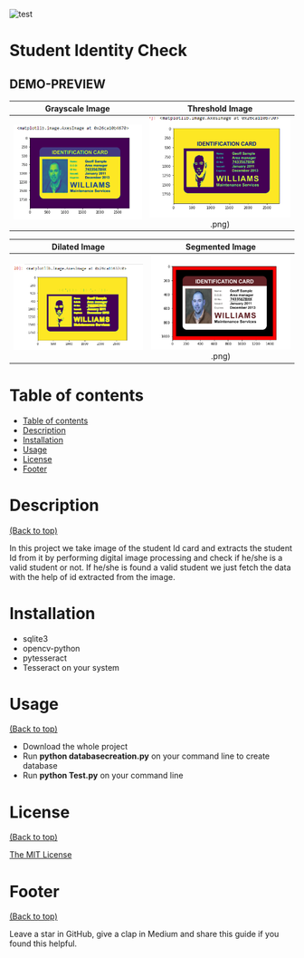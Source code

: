 ![test](https://www.isic.co.th/themes/isic/_ref/images/og/og_characters-with-cards.jpg)
# Student Identity Check
## DEMO-PREVIEW

Grayscale Image  |  Threshold Image
:-------------------------:|:-------------------------:
![](https://github.com/jatinverma12/STUDENT_IDENTITY_CHECK_DIP_PROJECT/blob/master/OutputImage/grayscale.png)  |  ![](https://github.com/jatinverma12/STUDENT_IDENTITY_CHECK_DIP_PROJECT/blob/master/OutputImage/threshold.png).png)


Dilated Image  |  Segmented Image
:-------------------------:|:-------------------------:
![](https://github.com/jatinverma12/STUDENT_IDENTITY_CHECK_DIP_PROJECT/blob/master/OutputImage/dilated.png)  |  ![](https://github.com/jatinverma12/STUDENT_IDENTITY_CHECK_DIP_PROJECT/blob/master/OutputImage/segmented.png).png)


# Table of contents

<!-- After you have introduced your project, it is a good idea to add a **Table of contents** or **TOC** as **cool** people say it. This would make it easier for people to navigate through your README and find exactly what they are looking for.

Here is a sample TOC(*wow! such cool!*) that is actually the TOC for this README. -->

- [Table of contents](#table-of-contents)
- [Description](#description)
- [Installation](#installation)
- [Usage](#usage)
- [License](#license)
- [Footer](#footer)

# Description
[(Back to top)](#table-of-contents)

In this project we take image of the student Id card and extracts the student Id from it by performing digital image processing and check if he/she is a valid student or not. If he/she is found a valid student we just fetch the data with the help of id extracted from the image.

# Installation
* sqlite3
* opencv-python
* pytesseract
* Tesseract on your system


# Usage
[(Back to top)](#table-of-contents)

* Download the whole project
* Run **python databasecreation.py** on your command line to create database
* Run **python Test.py** on your command line

# License
[(Back to top)](#table-of-contents)

<!-- Adding the license to README is a good practice so that people can easily refer to it.

Make sure you have added a LICENSE file in your project folder. **Shortcut:** Click add new file in your root of your repo in GitHub > Set file name to LICENSE > GitHub shows LICENSE templates > Choose the one that best suits your project!

I personally add the name of the license and provide a link to it like below. -->

[The MIT License](https://opensource.org/licenses/MIT)

# Footer
[(Back to top)](#table-of-contents)
<!-- Let's also add a footer because I love footers and also you **can** use this to convey important info.

Let's make it an image because by now you have realised that multimedia in images == cool(*please notice the subtle programming joke). -->

Leave a star in GitHub, give a clap in Medium and share this guide if you found this helpful.


